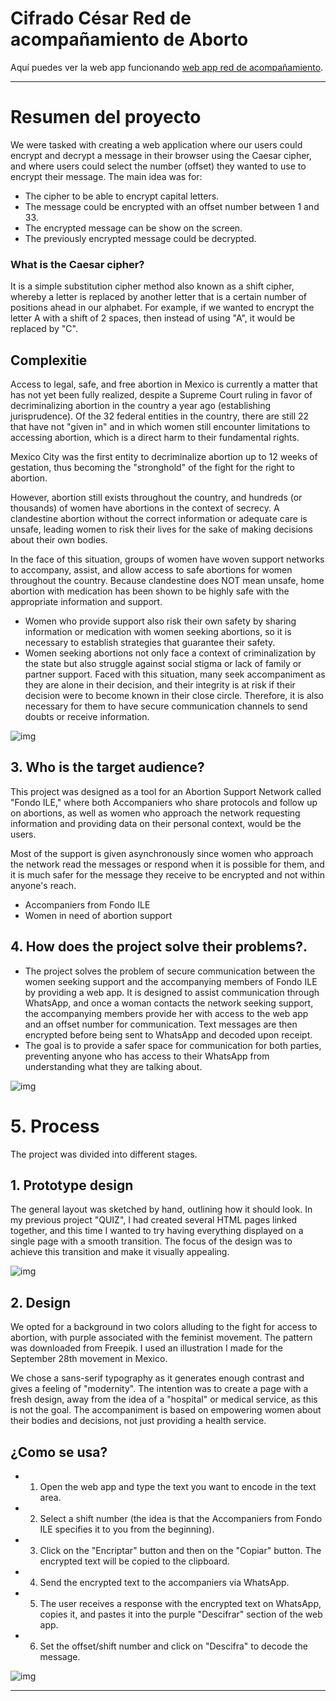 # Cifrado César Red de acompañamiento de Aborto

Aquí puedes ver la web app funcionando  [web app red de acompañamiento](https://karlacrm.github.io/DEV001-cipher-karlaCRM.github.io/).
***

# Resumen del proyecto

We were tasked with creating a web application where our users could encrypt and decrypt a message in their browser using the Caesar cipher, and where users could select the number (offset) they wanted to use to encrypt their message. The main idea was for:

* The cipher to be able to encrypt capital letters.
* The message could be encrypted with an offset number between 1 and 33.
* The encrypted message can be show on the screen.
* The previously encrypted message could be decrypted. 


### What is the Caesar cipher?

It is a simple substitution cipher method also known as a shift cipher, whereby a letter is replaced by another letter that is a certain number of positions ahead in our alphabet. For example, if we wanted to encrypt the letter A with a shift of 2 spaces, then instead of using "A", it would be replaced by "C".


## Complexitie

Access to legal, safe, and free abortion in Mexico is currently a matter that has not yet been fully realized, despite a Supreme Court ruling in favor of decriminalizing abortion in the country a year ago (establishing jurisprudence). Of the 32 federal entities in the country, there are still 22 that have not "given in" and in which women still encounter limitations to accessing abortion, which is a direct harm to their fundamental rights.

Mexico City was the first entity to decriminalize abortion up to 12 weeks of gestation, thus becoming the "stronghold" of the fight for the right to abortion.

However, abortion still exists throughout the country, and hundreds (or thousands) of women have abortions in the context of secrecy. A clandestine abortion without the correct information or adequate care is unsafe, leading women to risk their lives for the sake of making decisions about their own bodies.

In the face of this situation, groups of women have woven support networks to accompany, assist, and allow access to safe abortions for women throughout the country. Because clandestine does NOT mean unsafe, home abortion with medication has been shown to be highly safe with the appropriate information and support. 
* Women who provide support also risk their own safety by sharing information or medication with women seeking abortions, so it is necessary to establish strategies that guarantee their safety.
* Women seeking abortions not only face a context of criminalization by the state but also struggle against social stigma or lack of family or partner support. Faced with this situation, many seek accompaniment as they are alone in their decision, and their integrity is at risk if their decision were to become known in their close circle. Therefore, it is also necessary for them to have secure communication channels to send doubts or receive information.

![img](https://imagenes.elpais.com/resizer/Kv7JUMxBOckAGKc7ygRcgdKsI7w=/1960x1470/arc-anglerfish-eu-central-1-prod-prisa.s3.amazonaws.com/public/4KOCEBMKANAATAHEN4AH3TKRZY.aspx)


## 3. Who is the target audience?

This project was designed as a tool for an Abortion Support Network called "Fondo ILE," where both Accompaniers who share protocols and follow up on abortions, as well as women who approach the network requesting information and providing data on their personal context, would be the users.

Most of the support is given asynchronously since women who approach the network read the messages or respond when it is possible for them, and it is much safer for the message they receive to be encrypted and not within anyone's reach.

* Accompaniers from Fondo ILE
* Women in need of abortion support

## 4. How does the project solve their problems?.

* The project solves the problem of secure communication between the women seeking support and the accompanying members of Fondo ILE by providing a web app. It is designed to assist communication through WhatsApp, and once a woman contacts the network seeking support, the accompanying members provide her with access to the web app and an offset number for communication. Text messages are then encrypted before being sent to WhatsApp and decoded upon receipt.
* The goal is to provide a safer space for communication for both parties, preventing anyone who has access to their WhatsApp from understanding what they are talking about.

![img](src/abort.jpeg)


# 5. Process

The project was divided into different stages.


## 1. Prototype design

The general layout was sketched by hand, outlining how it should look. In my previous project "QUIZ", I had created several HTML pages linked together, and this time I wanted to try having everything displayed on a single page with a smooth transition. The focus of the design was to achieve this transition and make it visually appealing.

  ![img](src/img/readme1_Mesa%20de%20trabajo%201.png)



## 2. Design 

We opted for a background in two colors alluding to the fight for access to abortion, with purple associated with the feminist movement. The pattern was downloaded from Freepik. I used an illustration I made for the September 28th movement in Mexico.

We chose a sans-serif typography as it generates enough contrast and gives a feeling of "modernity". The intention was to create a page with a fresh design, away from the idea of a "hospital" or medical service, as this is not the goal. The accompaniment is based on empowering women about their bodies and decisions, not just providing a health service.


##  ¿Como se usa?

*  1. Open the web app and type the text you want to encode in the text area.
*  2. Select a shift number (the idea is that the Accompaniers from Fondo ILE specifies it to you from the beginning).
*  3. Click on the "Encriptar" button and then on the "Copiar" button. The encrypted text will be copied to the clipboard.
*  4. Send the encrypted text to the accompaniers via WhatsApp.
*  5. The user receives a response with the encrypted text on WhatsApp, copies it, and pastes it into the purple "Descifrar" section of the web app.
*  6. Set the offset/shift number and click on "Descifra" to decode the message.

![img](src/img/comofunc.png)


***
